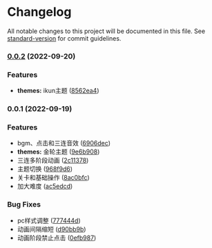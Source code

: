 # Changelog

All notable changes to this project will be documented in this file. See [standard-version](https://github.com/conventional-changelog/standard-version) for commit guidelines.

### [0.0.2](https://github.com/StreakingMan/solvable-sheep-game/compare/v0.0.1...v0.0.2) (2022-09-20)


### Features

* **themes:** ikun主题 ([8562ea4](https://github.com/StreakingMan/solvable-sheep-game/commit/8562ea4761e5d0d66c69de060d15664e1a582b99))

### 0.0.1 (2022-09-19)


### Features

* bgm、点击和三连音效 ([6906dec](https://github.com/StreakingMan/solvable-sheep-game/commit/6906dec65e5156280b189fa9ac367d10fca48cf9))
* **themes:** 金轮主题 ([9e6b908](https://github.com/StreakingMan/solvable-sheep-game/commit/9e6b9080e0d3f9c72d55391c078aa341d53df547))
* 三连多阶段动画 ([2c11378](https://github.com/StreakingMan/solvable-sheep-game/commit/2c113785fda9e6f8ba0acc0a794f0089f8acf9f5))
* 主题切换 ([968f9d6](https://github.com/StreakingMan/solvable-sheep-game/commit/968f9d6c3999f9a2845d658e5d5077694d129401))
* 关卡和基础操作 ([8ac0bfc](https://github.com/StreakingMan/solvable-sheep-game/commit/8ac0bfc592bfd799da12ec03211e40a37e0f77a5))
* 加大难度 ([ac5edcd](https://github.com/StreakingMan/solvable-sheep-game/commit/ac5edcd6aef1e75c63b1e28f4043c6ef946d17cb))


### Bug Fixes

* pc样式调整 ([777444d](https://github.com/StreakingMan/solvable-sheep-game/commit/777444d2cb2edc31b8bb96f96a655d6625f4ba59))
* 动画间隔缩短 ([d90bb9b](https://github.com/StreakingMan/solvable-sheep-game/commit/d90bb9b7172ea14f659a946e55f6f7158e6f30e1))
* 动画阶段禁止点击 ([0efb987](https://github.com/StreakingMan/solvable-sheep-game/commit/0efb987e0d065d5bd2274909ccfa82290ed5247c))
